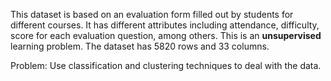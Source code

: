 This dataset is based on an evaluation form filled out by students for different courses. It has different attributes including attendance, difficulty, score for each evaluation question, among others. This is an <b>unsupervised</b> learning problem. The dataset has 5820 rows and 33 columns.

Problem: Use classification and clustering techniques to deal with the data.
